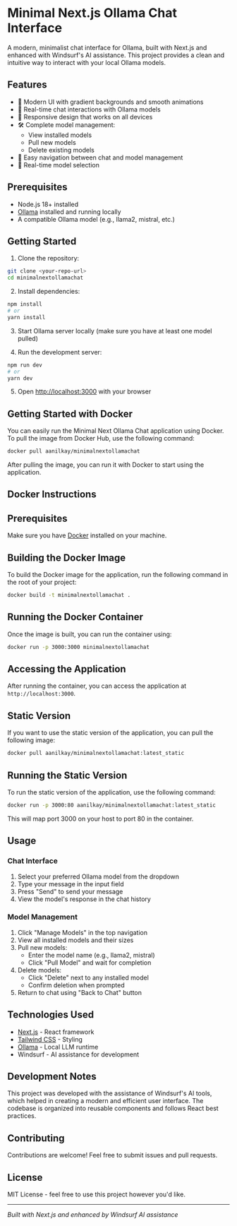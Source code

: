# Minimal Next.js Ollama Chat Interface

A modern, minimalist chat interface for Ollama, built with Next.js and enhanced with Windsurf's AI assistance. This project provides a clean and intuitive way to interact with your local Ollama models.

## Features

- 🎨 Modern UI with gradient backgrounds and smooth animations
- 🔄 Real-time chat interactions with Ollama models
- 📱 Responsive design that works on all devices
- 🛠 Complete model management:
  - View installed models
  - Pull new models
  - Delete existing models
- 🔄 Easy navigation between chat and model management
- 🎯 Real-time model selection

## Prerequisites

- Node.js 18+ installed
- [Ollama](https://ollama.ai) installed and running locally
- A compatible Ollama model (e.g., llama2, mistral, etc.)

## Getting Started

1. Clone the repository:
```bash
git clone <your-repo-url>
cd minimalnextollamachat
```

2. Install dependencies:
```bash
npm install
# or
yarn install
```

3. Start Ollama server locally (make sure you have at least one model pulled)

4. Run the development server:
```bash
npm run dev
# or
yarn dev
```

5. Open [http://localhost:3000](http://localhost:3000) with your browser

## Getting Started with Docker

You can easily run the Minimal Next Ollama Chat application using Docker. To pull the image from Docker Hub, use the following command:

```bash
docker pull aanilkay/minimalnextollamachat
```

After pulling the image, you can run it with Docker to start using the application.

## Docker Instructions

## Prerequisites
Make sure you have [Docker](https://www.docker.com/) installed on your machine.

## Building the Docker Image
To build the Docker image for the application, run the following command in the root of your project:

```bash
docker build -t minimalnextollamachat .
```

## Running the Docker Container
Once the image is built, you can run the container using:

```bash
docker run -p 3000:3000 minimalnextollamachat
```

## Accessing the Application
After running the container, you can access the application at `http://localhost:3000`. 

## Static Version

If you want to use the static version of the application, you can pull the following image:

```bash
docker pull aanilkay/minimalnextollamachat:latest_static
```

## Running the Static Version

To run the static version of the application, use the following command:

```bash
docker run -p 3000:80 aanilkay/minimalnextollamachat:latest_static
```

This will map port 3000 on your host to port 80 in the container.

## Usage

### Chat Interface
1. Select your preferred Ollama model from the dropdown
2. Type your message in the input field
3. Press "Send" to send your message
4. View the model's response in the chat history

### Model Management
1. Click "Manage Models" in the top navigation
2. View all installed models and their sizes
3. Pull new models:
   - Enter the model name (e.g., llama2, mistral)
   - Click "Pull Model" and wait for completion
4. Delete models:
   - Click "Delete" next to any installed model
   - Confirm deletion when prompted
5. Return to chat using "Back to Chat" button

## Technologies Used

- [Next.js](https://nextjs.org/) - React framework
- [Tailwind CSS](https://tailwindcss.com/) - Styling
- [Ollama](https://ollama.ai) - Local LLM runtime
- Windsurf - AI assistance for development

## Development Notes

This project was developed with the assistance of Windsurf's AI tools, which helped in creating a modern and efficient user interface. The codebase is organized into reusable components and follows React best practices.

## Contributing

Contributions are welcome! Feel free to submit issues and pull requests.

## License

MIT License - feel free to use this project however you'd like.

---
*Built with Next.js and enhanced by Windsurf AI assistance*
